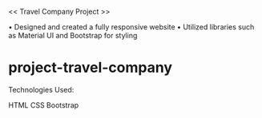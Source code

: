 << Travel Company Project >>

• Designed and created a fully responsive website
• Utilized libraries such as Material UI and Bootstrap for styling



# project-travel-company

Technologies Used:

HTML
CSS
Bootstrap
